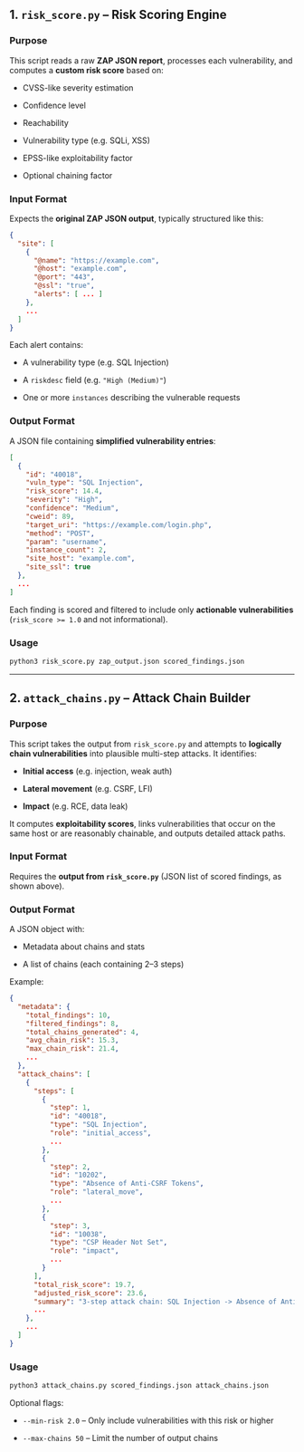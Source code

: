 ## 1. `risk_score.py` – Risk Scoring Engine

### Purpose

This script reads a raw **ZAP JSON report**, processes each vulnerability, and computes a **custom risk score** based on:

- CVSS-like severity estimation
    
- Confidence level
    
- Reachability
    
- Vulnerability type (e.g. SQLi, XSS)
    
- EPSS-like exploitability factor
    
- Optional chaining factor
    

### Input Format

Expects the **original ZAP JSON output**, typically structured like this:

```json
{
  "site": [
    {
      "@name": "https://example.com",
      "@host": "example.com",
      "@port": "443",
      "@ssl": "true",
      "alerts": [ ... ]
    },
    ...
  ]
}
```

Each alert contains:

- A vulnerability type (e.g. SQL Injection)
    
- A `riskdesc` field (e.g. `"High (Medium)"`)
    
- One or more `instances` describing the vulnerable requests
    

### Output Format

A JSON file containing **simplified vulnerability entries**:

```json
[
  {
    "id": "40018",
    "vuln_type": "SQL Injection",
    "risk_score": 14.4,
    "severity": "High",
    "confidence": "Medium",
    "cweid": 89,
    "target_uri": "https://example.com/login.php",
    "method": "POST",
    "param": "username",
    "instance_count": 2,
    "site_host": "example.com",
    "site_ssl": true
  },
  ...
]
```

Each finding is scored and filtered to include only **actionable vulnerabilities** (`risk_score >= 1.0` and not informational).

### Usage

```bash
python3 risk_score.py zap_output.json scored_findings.json
```

---

## 2. `attack_chains.py` – Attack Chain Builder

### Purpose

This script takes the output from `risk_score.py` and attempts to **logically chain vulnerabilities** into plausible multi-step attacks. It identifies:

- **Initial access** (e.g. injection, weak auth)
    
- **Lateral movement** (e.g. CSRF, LFI)
    
- **Impact** (e.g. RCE, data leak)
    

It computes **exploitability scores**, links vulnerabilities that occur on the same host or are reasonably chainable, and outputs detailed attack paths.

### Input Format

Requires the **output from `risk_score.py`** (JSON list of scored findings, as shown above).

### Output Format

A JSON object with:

- Metadata about chains and stats
    
- A list of chains (each containing 2–3 steps)
    

Example:

```json
{
  "metadata": {
    "total_findings": 10,
    "filtered_findings": 8,
    "total_chains_generated": 4,
    "avg_chain_risk": 15.3,
    "max_chain_risk": 21.4,
    ...
  },
  "attack_chains": [
    {
      "steps": [
        {
          "step": 1,
          "id": "40018",
          "type": "SQL Injection",
          "role": "initial_access",
          ...
        },
        {
          "step": 2,
          "id": "10202",
          "type": "Absence of Anti-CSRF Tokens",
          "role": "lateral_move",
          ...
        },
        {
          "step": 3,
          "id": "10038",
          "type": "CSP Header Not Set",
          "role": "impact",
          ...
        }
      ],
      "total_risk_score": 19.7,
      "adjusted_risk_score": 23.6,
      "summary": "3-step attack chain: SQL Injection -> Absence of Anti-CSRF Tokens -> CSP Header Not Set",
      ...
    },
    ...
  ]
}
```

### Usage

```bash
python3 attack_chains.py scored_findings.json attack_chains.json
```

Optional flags:

- `--min-risk 2.0` – Only include vulnerabilities with this risk or higher
    
- `--max-chains 50` – Limit the number of output chains
